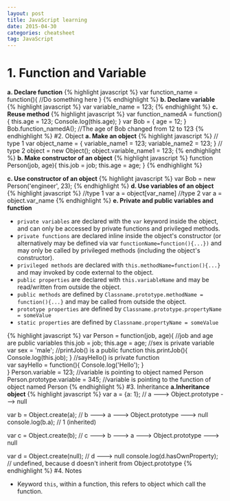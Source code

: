 ```yaml
---
layout: post
title: JavaScript learning
date: 2015-04-30
categories: cheatsheet
tag: JavaScript
---
```

# 1. Function and Variable
**a. Declare function**
{% highlight javascript %}
var function_name = function(){
//Do something here
}
{% endhighlight %}
**b. Declare variable**
{% highlight javascript %}
var variable_name = 123;
{% endhighlight %}
**c. Reuse method**
{% highlight javascript %}
var function_namedA = function(){
    this.age = 123;
    Console.log(this.age);
}
var Bob = {
    age = 12;
}
Bob.function_namedA();
//The age of Bob changed from 12 to 123
{% endhighlight %}
#2. Object
**a. Make an object**
{% highlight javascript %}
// type 1
var object_name = {
	variable_name1 = 123;
    variable_name2 = 123;
}
// type 2
object  = new Object();
object.variable_name1 = 123;
{% endhighlight %}
**b. Make constructor of an object**
{% highlight javascript %}
function Person(job, age){
    this.job = job;
    this.age = age;
}
{% endhighlight %}

**c. Use constructor of an object**
{% highlight javascript %}
var Bob = new Person('engineer', 23);
{% endhighlight %}
**d. Use variables of an object**
{% highlight javascript %}
//type 1
var a = object[var_name]
//type 2
var a = object.var_name
{% endhighlight %}
**e. Private and public variables and function**  
- `private variables` are declared with the `var` keyword inside the object, and
  can only be accessed by private functions and privileged methods.  
- `private functions` are declared inline inside the object's constructor (or
	alternatively may be defined via var `functionName=function(){...})` and may
	only be called by privileged methods (including the object's constructor).  	
- `privileged methods` are declared with `this.methodName=function(){...}` and
	may invoked by code external to the object.  
- `public properties` are declared with `this.variableName` and may be
	read/written from outside the object.  
- `public methods` are defined by `Classname.prototype.methodName =
	function(){...}` and may be called from outside the object.  
- `prototype properties` are defined by `Classname.prototype.propertyName = someValue`  
- `static properties` are defined by `Classname.propertyName = someValue`

{% highlight javascript %}
var Person = function(job, age){
    //job and age are public variables
    this.job = job;
    this.age = age;
	//sex is private variable
	var sex = 'male';
	//printJob() is a public function
    this.printJob(){
	    Console.log(this.job);
	}
	//sayHello() is private function	
	var sayHello = function(){
	    Console.log('Hello');
	}	
}
Person.variable = 123; //variable is pointing to object named Person
Person.prototype.variable = 345; //variable is pointing to the function of object named Person
{% endhighlight %}
#3. Inheritance
**a.Inheritance object**
{% highlight javascript %}
var a = {a: 1}; 
// a ---> Object.prototype ---> null

var b = Object.create(a);
// b ---> a ---> Object.prototype ---> null
console.log(b.a); // 1 (inherited)

var c = Object.create(b);
// c ---> b ---> a ---> Object.prototype ---> null

var d = Object.create(null);
// d ---> null
console.log(d.hasOwnProperty); 
// undefined, because d doesn't inherit from Object.prototype
{% endhighlight %}
#4. Notes
- Keyword `this`, within a function, this refers to object which call the
function.

